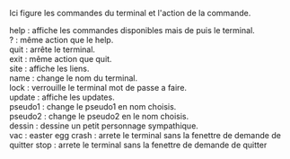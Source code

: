 Ici figure les commandes du terminal et l'action de la commande.

help : affiche les commandes disponibles mais de puis le terminal.                                                                                                       
? : même action que le help.                                                                                                                                             
quit : arrête le terminal.                                                                                                                                               
exit : même action que quit.                                                                                                                                             
site : affiche les liens.                                                                                                                                               
name : change le nom du terminal.                                                                                                                                       
lock : verrouille le terminal mot de passe a faire.                                                                                                                     
update : affiche les updates.                                                                                                                                           
pseudo1 : change le pseudo1 en nom choisis.                                                                                                                             
pseudo2 : change le pseudo2 en le nom choisis.                                                                                                                           
dessin : dessine un petit personnage sympathique.                                                                                                                       
vac : easter egg
crash : arrete le terminal sans la fenettre de demande de quitter
stop : arrete le terminal sans la fenettre de demande de quitter
